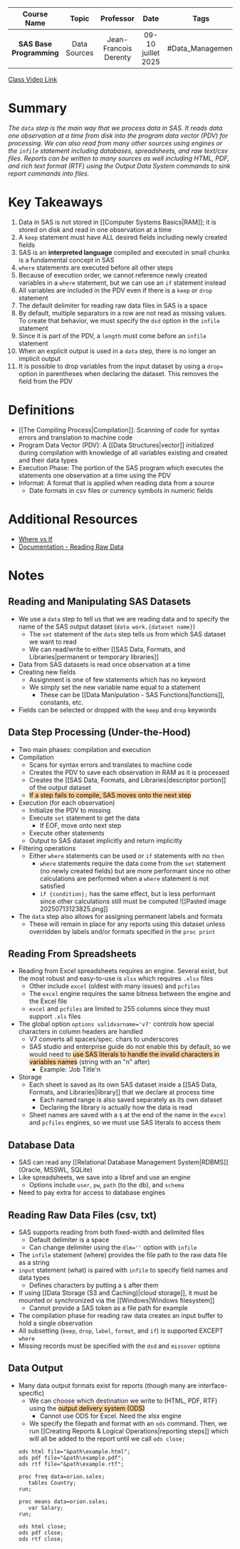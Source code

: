 |       Course Name        |    Topic     |       Professor       |        Date        |       Tags       |
| :----------------------: | :----------: | :-------------------: | :----------------: | :--------------: |
| **SAS Base Programming** | Data Sources | Jean-Francois Derenty | 09-10 juillet 2025 | #Data_Management |

[Class Video Link](https://dstisas-my.sharepoint.com/personal/blaise_pascal_nuc_dsti_institute/_layouts/15/stream.aspx?id=%2Fpersonal%2Fblaise%5Fpascal%5Fnuc%5Fdsti%5Finstitute%2FDocuments%2FRecordings%2FS25%20%2D%20Common%20Link%20DSDEDA%2D20250709%5F084946%2DMeeting%20Recording%201%2Emp4&ga=1&referrer=StreamWebApp%2EWeb&referrerScenario=AddressBarCopied%2Eview%2E0e4a1d83%2Dfd52%2D4689%2D8889%2D6e0ca6bc6685)

# Summary
*The `data` step is the main way that we process data in SAS. It reads data one observation at a time from disk into the program data vector (PDV) for processing. We can also read from many other sources using engines or the `infile` statement including databases, spreadsheets, and raw text/csv files. Reports can be written to many sources as well including HTML, PDF, and rich text format (RTF) using the Output Data System commands to sink report commands into files.*

# Key Takeaways
1. Data in SAS is not stored in [[Computer Systems Basics|RAM]]; it is stored on disk and read in one observation at a time
2. A `keep` statement must have ALL desired fields including newly created fields
3. SAS is an **interpreted language** compiled and executed in small chunks is a fundamental concept in SAS
4. `where` statements are executed before all other steps
5. Because of execution order, we cannot reference newly created variables in a `where` statement, but we can use an `if` statement instead
6. All variables are included in the PDV even if there is a `keep` or `drop` statement
7. The default delimiter for reading raw data files in SAS is a space
8. By default, multiple separators in a row are not read as missing values. To create that behavior, we must specify the `dsd` option in the `infile` statement
9. Since it is part of the PDV, a `length` must come before an `infile` statement
10. When an explicit output is used in a `data` step, there is no longer an implicit output
11. It is possible to drop variables from the input dataset by using a `drop=` option in parentheses when declaring the dataset. This removes the field from the PDV

# Definitions
- [[The Compiling Process|Compilation]]: Scanning of code for syntax errors and translation to machine code
- Program Data Vector (PDV): A [[Data Structures|vector]] initialized during compilation with knowledge of all variables existing and created and their data types
- Execution Phase: The portion of the SAS program which executes the statements one observation at a time using the PDV
- Informat: A format that is applied when reading data from a source
	- Date formats in csv files or currency symbols in numeric fields

# Additional Resources
- [Where vs If](https://www.listendata.com/2013/09/sas-where-vs-if-statements.html)
- [Documentation - Reading Raw Data](https://documentation.sas.com/doc/en/pgmsascdc/9.4_3.5/lepg/p1vahis9wkdkvin17obs1381xenf.htm)

# Notes
## Reading and Manipulating SAS Datasets
- We use a `data` step to tell us that we are reading data and to specify the name of the SAS output dataset (`data work.{dataset name}`)
	- The `set` statement of the `data` step tells us from which SAS dataset we want to read
	- We can read/write to either [[SAS Data, Formats, and Libraries|permanent or temporary libraries]]
- Data from SAS datasets is read once observation at a time
- Creating new fields
	- Assignment is one of few statements which has no keyword
	- We simply set the new variable name equal to a statement
		- These can be [[Data Manipulation - SAS Functions|functions]], constants, etc.
- Fields can be selected or dropped with the `keep` and `drop` keywords
## Data Step Processing (Under-the-Hood)
- Two main phases: compilation and execution
- Compilation
	- Scans for syntax errors and translates to machine code
	- Creates the PDV to save each observation in RAM as it is processed
	- Creates the [[SAS Data, Formats, and Libraries|descriptor portion]] of the output dataset
	- <mark style="background: #FFB86CA6;">If a step fails to compile, SAS moves onto the next step</mark>
- Execution (for each observation)
	- Initialize the PDV to missing
	- Execute `set` statement to get the data
		- If EOF, move onto next step
	- Execute other statements
	- Output to SAS dataset implicitly and return implicitly
- Filtering operations
	- Either `where` statements can be used or `if` statements with no `then`
		- `where` statements require the data come from the `set` statement (no newly created fields) but are more performant since no other calculations are performed when a `where` statement is not satisfied
		- `if {condition};` has the same effect, but is less performant since other calculations still must be computed
	 ![[Pasted image 20250713123825.png]]
- The `data` step also allows for assigning permanent labels and formats
	- These will remain in place for any reports using this dataset unless overridden by labels and/or formats specified in the `proc print`
## Reading From Spreadsheets
- Reading from Excel spreadsheets requires an engine. Several exist, but the most robust and easy-to-use is `xlsx` which requires `.xlsx` files
	- Other include `excel` (oldest with many issues) and `pcfiles`
	- The `excel` engine requires the same bitness between the engine and the Excel file
	- `excel` and `pcfiles` are limited to 255 columns since they must support `.xls` files
- The global option `options validvarname='v7'` controls how special characters in column headers are handled
	- V7 converts all spaces/spec. chars to underscores
	- SAS studio and enterprise guide do not enable this by default, so we would need to <mark style="background: #FFB86CA6;">use SAS literals to handle the invalid characters in variables names</mark> (string with an "n" after)
		- Example: 'Job Title'n
- Storage
	- Each sheet is saved as its own SAS dataset inside a [[SAS Data, Formats, and Libraries|library]] that we declare at process time
		- Each named range is also saved separately as its own dataset
		- Declaring the library is actually how the data is read
	- Sheet names are saved with a `$` at the end of the name in the `excel` and `pcfiles` engines, so we must use SAS literals to access them
## Database Data
- SAS can read any [[Relational Database Management System|RDBMS]] (Oracle, MSSWL, SQLite)
- Like spreadsheets, we save into a libref and use an engine
	- Options include `user`, `pw`, `path` (to the db), and `schema`
- Need to pay extra for access to database engines
## Reading Raw Data Files (csv, txt)
- SAS supports reading from both fixed-width and delimited files
	- Default delimiter is a space
	- Can change delimiter using the `dlm=''` option with `infile`
- The `infile` statement (where) provides the file path to the raw data file as a string
- `input` statement (what) is paired with `infile` to specify field names and data types
	- Defines characters by putting a `$` after them
- If using [[Data Storage (S3 and Caching)|cloud storage]], it must be mounted or synchronized via the [[Windows|Windows filesystem]]
	- Cannot provide a SAS token as a file path for example
- The compilation phase for reading raw data creates an input buffer to hold a single observation
- All subsetting (`keep`, `drop`, `label`, `format`, and `if`) is supported EXCEPT `where`
- Missing records must be specified with the `dsd` and `missover` options
## Data Output
- Many data output formats exist for reports (though many are interface-specific)
	- We can choose which destination we write to (HTML, PDF, RTF) using the <mark style="background: #FFB86CA6;">output delivery system (ODS)</mark>
		- Cannot use ODS for Excel. Need the xlsx engine
	- We specify the filepath and format with an `ods` command. Then, we run [[Creating Reports & Logical Operations|reporting steps]] which will all be added to the report until we call `ods close;`
	```sas
	ods html file="&path\example.html";
	ods pdf file="&path\example.pdf";
	ods rtf file="&path\example.rtf";
	
	proc freq data=orion.sales;
	   tables Country;
	run;
	
	proc means data=orion.sales;
	   var Salary;
	run;
	
	ods html close;
	ods pdf close;
	ods rtf close;
	```

